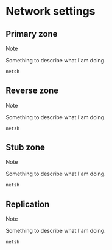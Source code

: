 # Network settings

## Primary zone

> [!NOTE]
> Something to describe what I'am doing.

```ps
netsh 
```

## Reverse zone

> [!NOTE]
> Something to describe what I'am doing.

```ps
netsh 
```

## Stub zone

> [!NOTE]
> Something to describe what I'am doing.

```ps
netsh 
```

## Replication

> [!NOTE]
> Something to describe what I'am doing.

```ps
netsh 
```
